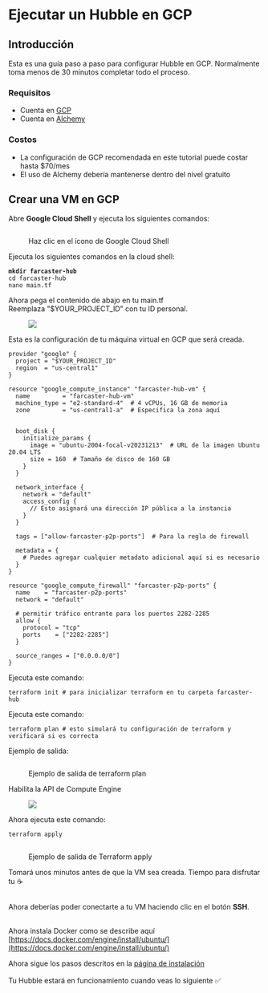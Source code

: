 # Ejecutar un Hubble en GCP

## Introducción

Esta es una guía paso a paso para configurar Hubble en GCP.
Normalmente toma menos de 30 minutos completar todo el proceso.

### Requisitos

- Cuenta en [GCP](https://console.cloud.google.com/)
- Cuenta en [Alchemy](https://www.alchemy.com/)

### Costos

- La configuración de GCP recomendada en este tutorial puede costar hasta $70/mes
- El uso de Alchemy debería mantenerse dentro del nivel gratuito

## Crear una VM en GCP

Abre **Google Cloud Shell** y ejecuta los siguientes comandos:

<figure><img src="/assets/google_cloud_shell.png" alt=""><figcaption><p>Haz clic en el ícono de Google Cloud Shell</p></figcaption></figure>

Ejecuta los siguientes comandos en la cloud shell:

<pre><code><strong>mkdir farcaster-hub
</strong>cd farcaster-hub
nano main.tf
</code></pre>

Ahora pega el contenido de abajo en tu main.tf \
Reemplaza "$YOUR_PROJECT_ID" con tu ID personal.

<figure><img src="/assets/gcp_project_id.png" /></figure>

Esta es la configuración de tu máquina virtual en GCP que será creada.

```
provider "google" {
  project = "$YOUR_PROJECT_ID"
  region  = "us-central1"
}

resource "google_compute_instance" "farcaster-hub-vm" {
  name         = "farcaster-hub-vm"
  machine_type = "e2-standard-4"  # 4 vCPUs, 16 GB de memoria
  zone         = "us-central1-a"  # Especifica la zona aquí


  boot_disk {
    initialize_params {
      image = "ubuntu-2004-focal-v20231213"  # URL de la imagen Ubuntu 20.04 LTS
      size = 160  # Tamaño de disco de 160 GB
    }
  }

  network_interface {
    network = "default"
    access_config {
      // Esto asignará una dirección IP pública a la instancia
    }
  }

  tags = ["allow-farcaster-p2p-ports"]  # Para la regla de firewall

  metadata = {
    # Puedes agregar cualquier metadato adicional aquí si es necesario
  }
}

resource "google_compute_firewall" "farcaster-p2p-ports" {
  name    = "farcaster-p2p-ports"
  network = "default"

  # permitir tráfico entrante para los puertos 2282-2285
  allow {
    protocol = "tcp"
    ports    = ["2282-2285"]
  }

  source_ranges = ["0.0.0.0/0"]
}
```

Ejecuta este comando:

```
terraform init # para inicializar terraform en tu carpeta farcaster-hub
```

Ejecuta este comando:

```
terraform plan # esto simulará tu configuración de terraform y verificará si es correcta
```

Ejemplo de salida:

<figure><img src="/assets/gcp_terraform_plan.png" alt=""><figcaption><p>Ejemplo de salida de terraform plan</p></figcaption></figure>

Habilita la API de Compute Engine

<figure><img src="/assets/gcp_compute_engine_api.png" /></figure>

Ahora ejecuta este comando:

```bash
terraform apply
```

<figure><img src="/assets/gcp_terraform_apply.png" alt=""><figcaption><p>Ejemplo de salida de Terraform apply</p></figcaption></figure>

Tomará unos minutos antes de que la VM sea creada. Tiempo para disfrutar tu :coffee:

<figure><img src="/assets/gcp_vm_overview.png" alt=""><figcaption></figcaption></figure>

Ahora deberías poder conectarte a tu VM haciendo clic en el botón **SSH**.

\
Ahora instala Docker como se describe aquí [https://docs.docker.com/engine/install/ubuntu/](https://docs.docker.com/engine/install/ubuntu/)

Ahora sigue los pasos descritos en la [página de instalación](../install.md) \
\
Tu Hubble estará en funcionamiento cuando veas lo siguiente :white_check_mark:

<figure><img src="/assets/gcp_hubble_running.png" alt=""><figcaption></figcaption></figure>
